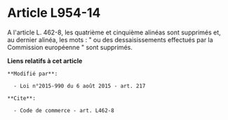 # Article L954-14

A l'article L. 462-8, les  quatrième et cinquième alinéas sont supprimés et, au dernier alinéa, les mots : " ou des
dessaisissements effectués par la Commission européenne " sont supprimés.

**Liens relatifs à cet article**

	**Modifié par**:

	  - Loi n°2015-990 du 6 août 2015 - art. 217

	**Cite**:

	  - Code de commerce - art. L462-8
